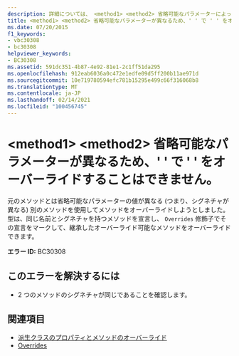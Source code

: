 ```yaml
---
description: 詳細については、 <method1> <method2> 省略可能なパラメーターによって異なるため、' ' で ' ' をオーバーライドすることはできません。
title: <method1> <method2> 省略可能なパラメーターが異なるため、' ' で ' ' をオーバーライドすることはできません。
ms.date: 07/20/2015
f1_keywords:
- vbc30308
- bc30308
helpviewer_keywords:
- BC30308
ms.assetid: 591dc351-4b87-4e92-81e1-2c1ff51da295
ms.openlocfilehash: 912eab6036a0c472e1edfe09d5ff200b11ae971d
ms.sourcegitcommit: 10e719780594efc781b15295e499c66f316068b8
ms.translationtype: MT
ms.contentlocale: ja-JP
ms.lasthandoff: 02/14/2021
ms.locfileid: "100456745"
---
```

# <a name="method1-cannot-override-method2-because-they-differ-by-optional-parameters"></a>\<method1> \<method2> 省略可能なパラメーターが異なるため、' ' で ' ' をオーバーライドすることはできません。

元のメソッドとは省略可能なパラメーターの値が異なる (つまり、シグネチャが異なる) 別のメソッドを使用してメソッドをオーバーライドしようとしました。 型は、同じ名前とシグネチャを持つメソッドを宣言し、 `Overrides` 修飾子でその宣言をマークして、継承したオーバーライド可能なメソッドをオーバーライドできます。  
  
 **エラー ID:** BC30308  
  
## <a name="to-correct-this-error"></a>このエラーを解決するには  
  
- 2 つのメソッドのシグネチャが同じであることを確認します。  
  
## <a name="see-also"></a>関連項目

- [派生クラスのプロパティとメソッドのオーバーライド](../programming-guide/language-features/objects-and-classes/inheritance-basics.md#overriding-properties-and-methods-in-derived-classes)
- [Overrides](../language-reference/modifiers/overrides.md)

